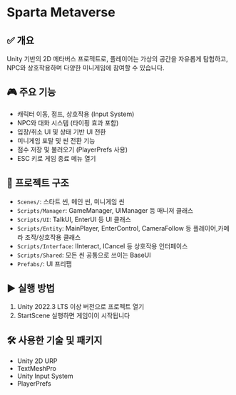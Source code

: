 # Sparta Metaverse

## ✅ 개요 
Unity 기반의 2D 메타버스 프로젝트로, 플레이어는 가상의 공간을 자유롭게 탐험하고,
NPC와 상호작용하며 다양한 미니게임에 참여할 수 있습니다.

## 🎮 주요 기능
-  캐릭터 이동, 점프, 상호작용 (Input System)
-  NPC와 대화 시스템 (타이핑 효과 포함)
-  입장/취소 UI 및 상태 기반 UI 전환
-  미니게임 포탈 및 씬 전환 기능
-  점수 저장 및 불러오기 (PlayerPrefs 사용)
-  ESC 키로 게임 종료 메뉴 열기

## 📁 프로젝트 구조

- `Scenes/`: 스타트 씬, 메인 씬, 미니게임 씬
- `Scripts/Manager`: GameManager, UIManager 등 매니저 클래스
- `Scripts/UI`: TalkUI, EnterUI 등 UI 클래스
- `Scripts/Entity`: MainPlayer, EnterControl, CameraFollow 등 플레이어,카메라 조작/상호작용 클래스
- `Scripts/Interface`: IInteract, ICancel 등 상호작용 인터페이스
- `Scripts/Shared`: 모든 씬 공통으로 쓰이는 BaseUI
- `Prefabs/`: UI 프리팹

## ▶️ 실행 방법
1. Unity 2022.3 LTS 이상 버전으로 프로젝트 열기
2. StartScene 실행하면 게임이이 시작됩니다

## 🛠 사용한 기술 및 패키지
- Unity 2D URP
- TextMeshPro
- Unity Input System
- PlayerPrefs

